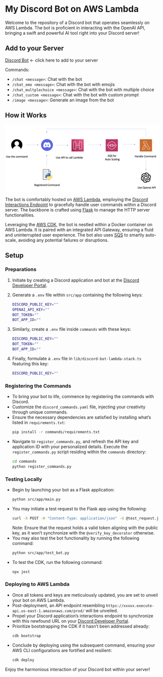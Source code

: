 # My Discord Bot on AWS Lambda

Welcome to the repository of a Discord bot that operates seamlessly on AWS Lambda. The bot is proficient in interacting with the OpenAI API, bringing a swift and powerful AI tool right into your Discord server!

## Add to your Server
[Discord Bot](https://discord.com/api/oauth2/authorize?client_id=1159000090048991363&permissions=8&scope=bot) <- click here to add to your server

Commands:
- `/chat <message>`: Chat with the bot
- `/chat_emo <message>`: Chat with the bot with emojis
- `/chat_multplechoice <message>`: Chat with the bot with multiple choice
- `/chat_custom <message>`: Chat with the bot with custom prompt
- `/image <message>`: Generate an image from the bot
## How it Works

![How it works](./github_image/howItWork.jpg)

The bot is comfortably hosted on [AWS Lambda](https://aws.amazon.com/pm/lambda), employing the [Discord Interactions Endpoint](https://discord.com/developers/docs/interactions/application-commands) to gracefully handle user commands within a Discord server. The backbone is crafted using [Flask](https://flask.palletsprojects.com/) to manage the HTTP server functionalities.

Leveraging the [AWS CDK](https://aws.amazon.com/cdk/), the bot is nestled within a Docker container on AWS Lambda. It is paired with an integrated API Gateway, ensuring a fluid and uninterrupted user experience. The bot also uses [SQS](https://aws.amazon.com/sqs/) to smartly auto-scale, avoiding any potential failures or disruptions.

## Setup

### Preparations

1. Initiate by creating a Discord application and bot at the [Discord Developer Portal](https://discord.com/developers/applications).

2. Generate a `.env` file within `src/app` containing the following keys:
    ```sh
    DISCORD_PUBLIC_KEY=""
    OPENAI_API_KEY=""
    BOT_TOKEN=""
    BOT_APP_ID=""
    ```
3. Similarly, create a `.env` file inside `commands` with these keys:
    ```sh
    DISCORD_PUBLIC_KEY=""
    BOT_TOKEN=""
    BOT_APP_ID=""
    ```
4. Finally, formulate a `.env` file in `lib/discord-bot-lambda-stack.ts` featuring this key:
    ```sh
    DISCORD_PUBLIC_KEY=""
    ```

### Registering the Commands

- To bring your bot to life, commence by registering the commands with Discord.
- Customize the `discord_commands.yaml` file, injecting your creativity through unique commands.
- Ensure the necessary dependencies are satisfied by installing what’s listed in `requirements.txt`:
    ```sh
    pip install -r commands/requirements.txt
    ```
- Navigate to `register_commands.py`, and refresh the API key and application ID with your personalized details. Execute the `register_commands.py` script residing within the `commands` directory:
    ```sh
    cd commands
    python register_commands.py
    ```

### Testing Locally

- Begin by launching your bot as a Flask application:
    ```sh
    python src/app/main.py
    ```
- You may initiate a test request to the Flask app using the following:
    ```sh
    curl -X POST -H "Content-Type: application/json" -d @test_request.json http://127.0.0.1:5000/
    ```
  Note: Ensure that the request holds a valid token aligning with the public key, as it won’t synchronize with the `@verify_key_decorator` otherwise.
- You may also test the bot functionality by running the following command:
    ```sh
    python src/app/test_bot.py
    ```
- To test the CDK, run the following command:
    ```sh
    npx jest
    ```

### Deploying to AWS Lambda

- Once all tokens and keys are meticulously updated, you are set to unveil your bot on AWS Lambda.
- Post-deployment, an API endpoint resembling `https://xxxxx.execute-api.us-east-1.amazonaws.com/prod/` will be unveiled.
- Propel your Discord application’s interactions endpoint to synchronize with this newfound URL on your [Discord Developer Portal](https://discord.com/developers/applications).
- Prioritize bootstrapping the CDK if it hasn’t been addressed already:
    ```sh
    cdk bootstrap
    ```
- Conclude by deploying using the subsequent command, ensuring your AWS CLI configurations are fortified and resilient:
    ```sh
    cdk deploy
    ```

Enjoy the harmonious interaction of your Discord bot within your server!